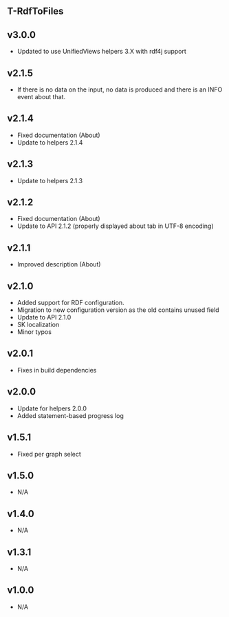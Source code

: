 T-RdfToFiles
----------

v3.0.0
---
* Updated to use UnifiedViews helpers 3.X with rdf4j support

v2.1.5
---
* If there is no data on the input, no data is produced and there is an INFO event about that.

v2.1.4
---
* Fixed documentation (About)
* Update to helpers 2.1.4

v2.1.3
---
* Update to helpers 2.1.3

v2.1.2
---
* Fixed documentation (About)
* Update to API 2.1.2 (properly displayed about tab in UTF-8 encoding)

v2.1.1
---
* Improved description (About)

v2.1.0
---
* Added support for RDF configuration.
* Migration to new configuration version as the old contains unused field
* Update to API 2.1.0
* SK localization
* Minor typos

v2.0.1
---
* Fixes in build dependencies

v2.0.0
---
* Update for helpers 2.0.0
* Added statement-based progress log

v1.5.1
---
* Fixed per graph select

v1.5.0
---
* N/A

v1.4.0
---
* N/A

v1.3.1
---
* N/A

v1.0.0
---
* N/A
